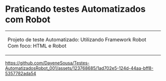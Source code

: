 ﻿# Praticando testes Automatizados com Robot

<table>
<tr>
<td>
	
  Projeto de teste Automatizado: Utilizando Framework Robot 
		Com foco: HTML e Robot
	 

</td>
</tr>
</table>



https://github.com/DayeneSousa/Testes-AutomatizadosRobot_001/assets/123768685/1ad702e5-124d-44aa-bff8-5357782ada54

